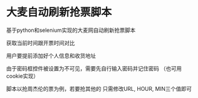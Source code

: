 # 大麦自动刷新抢票脚本

基于python和selenium实现的大麦网自动刷新抢票脚本

获取当前时间跟开票时间对比

用户要提前添加好个人信息和收货地址

由于密码框控件被设置为不可见，需要先自行输入密码并记住密码
（也可用cookie实现）

脚本以抢周杰伦的票为例，若要抢其他的
只需修改URL, HOUR, MIN三个值即可
